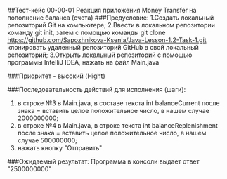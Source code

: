 ##Тест-кейс 00-00-01 Реакция приложения Money Transfer на пополнение баланса (счета) 
###Предусловие:
1.Создать локальный репозиторий Git на компьютере;
2.Ввести в локальном репозитории команду git init, затем с помощью команды git clone https://github.com/Sapozhnikova-Ksenia/Java-Lesson-1.2-Task-1.git клонировать удаленный репозиторий GitHub в свой локальный репозиторий;
3.Открыть локальный репозиторий с помощью программы IntelliJ IDEA, нажать на файл Main.java

###Приоритет - 
высокий (Hight)

###Последовательность действий для исполнения (шаги):

1. в строке №3 в Main.java, в составе текста int balanceCurrent после знака = вставить целое положительное число, в нашем случае 2000000000;
2. в строке №4 в Main.java, в строке текста int balanceReplenishment после знака = вставить целое положительное число, в нашем случае 500000000;
3. нажать кнопку "Отправить"

###Ожидаемый результат:
Программа в консоли выдает ответ "2500000000"

